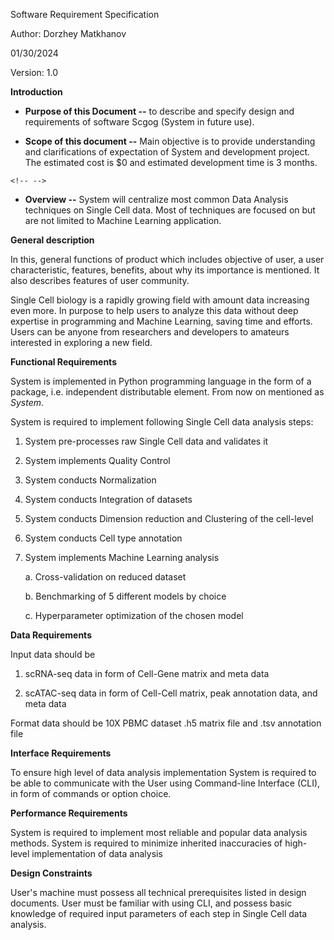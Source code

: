 Software Requirement Specification

Author: Dorzhey Matkhanov

01/30/2024

Version: 1.0

**Introduction**

-   **Purpose of this Document --** to describe and specify design and
    requirements of software Scgog (System in future use).

-   **Scope of this document --** Main objective is to provide
    understanding and clarifications of expectation of System and
    development project. The estimated cost is \$0 and estimated
    development time is 3 months.

```{=html}
<!-- -->
```
-   **Overview --** System will centralize most common Data Analysis
    techniques on Single Cell data. Most of techniques are focused on
    but are not limited to Machine Learning application.

**General description**

In this, general functions of product which includes objective of user,
a user characteristic, features, benefits, about why its importance is
mentioned. It also describes features of user community.

Single Cell biology is a rapidly growing field with amount data
increasing even more. In purpose to help users to analyze this data
without deep expertise in programming and Machine Learning, saving time
and efforts. Users can be anyone from researchers and developers to
amateurs interested in exploring a new field.

**Functional Requirements**

System is implemented in Python programming language in the form of a
package, i.e. independent distributable element. From now on mentioned
as *System*.

System is required to implement following Single Cell data analysis
steps:

1.  System pre-processes raw Single Cell data and validates it

2.  System implements Quality Control

3.  System conducts Normalization

4.  System conducts Integration of datasets

5.  System conducts Dimension reduction and Clustering of the cell-level

6.  System conducts Cell type annotation

7.  System implements Machine Learning analysis

    a.  Cross-validation on reduced dataset

    b.  Benchmarking of 5 different models by choice

    c.  Hyperparameter optimization of the chosen model

**Data Requirements**

Input data should be

1.  scRNA-seq data in form of Cell-Gene matrix and meta data

2.  scATAC-seq data in form of Cell-Cell matrix, peak annotation data,
    and meta data

Format data should be
10X PBMC dataset .h5 matrix file and .tsv annotation file

**Interface Requirements**

To ensure high level of data analysis implementation System is required
to be able to communicate with the User using Command-line Interface
(CLI), in form of commands or option choice.

**Performance Requirements**

System is required to implement most reliable and popular data analysis
methods. System is required to minimize inherited inaccuracies of
high-level implementation of data analysis

**Design Constraints**

User's machine must possess all technical prerequisites listed in design
documents. User must be familiar with using CLI, and possess basic
knowledge of required input parameters of each step in Single Cell data
analysis.
